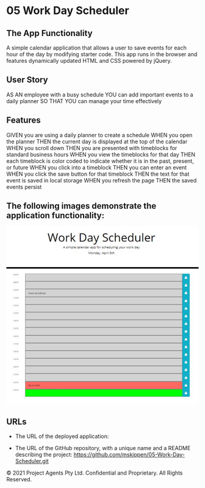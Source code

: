 # 05 Work Day Scheduler

## The App Functionality

A simple calendar application that allows a user to save events for each hour of the day by modifying starter code. This app runs in the browser and features dynamically updated HTML and CSS powered by jQuery.

## User Story

AS AN employee with a busy schedule
YOU can add important events to a daily planner
SO THAT YOU can manage your time effectively

## Features

GIVEN you are using a daily planner to create a schedule
WHEN you open the planner
THEN the current day is displayed at the top of the calendar
WHEN you scroll down
THEN you are presented with timeblocks for standard business hours
WHEN you view the timeblocks for that day
THEN each timeblock is color coded to indicate whether it is in the past, present, or future
WHEN you click into a timeblock
THEN you can enter an event
WHEN you click the save button for that timeblock
THEN the text for that event is saved in local storage
WHEN you refresh the page
THEN the saved events persist

## The following images demonstrate the application functionality:

![A user clicks on slots on the color-coded calendar and edits the events.](images\calendarFunctionality.JPG)

## URLs

* The URL of the deployed application:

* The URL of the GitHub repository, with a unique name and a README describing the project: https://github.com/mskippen/05-Work-Day-Scheduler.git

© 2021 Project Agents Pty Ltd. Confidential and Proprietary. All Rights Reserved.
